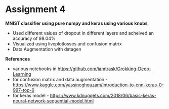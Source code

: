 # Assignment 4

**MNIST classifier using pure numpy and keras using various knobs**

- Used different values of dropout in different layers and acheived an accuracy of 98.04%
- Visualized using liveplotlosses and confusion matrix
- Data Augmentation with datagen

**References**
- various notebooks in https://github.com/iamtrask/Grokking-Deep-Learning
- for confusion matrix and data augmentation - https://www.kaggle.com/yassineghouzam/introduction-to-cnn-keras-0-997-top-6
- for keras model - https://www.kdnuggets.com/2018/06/basic-keras-neural-network-sequential-model.html

